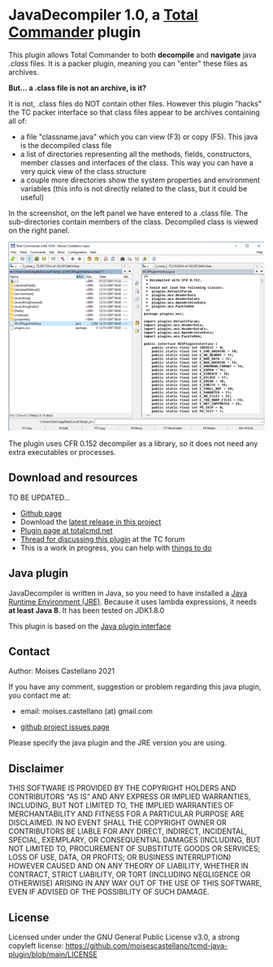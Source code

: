 JavaDecompiler 1.0, a [Total Commander](https://www.ghisler.com/) plugin
====================================

This plugin allows Total Commander to both **decompile** and **navigate** java *.class* files. It is a packer plugin, meaning you can "enter" these files as archives. 

**But... a .class file is not an archive, is it?**

It is not, .class files do NOT contain other files. However this plugin "hacks" the TC packer interface so that class files appear to be archives containing all of:
 - a file "classname.java" which you can view (F3) or copy (F5). This java is the decompiled class file 
 - a list of directories representing all the methods, fields, constructors, member classes and interfaces of the class. This way you can have a very quick view of the class structure
 - a couple more directories show the system properties and environment variables (this info is not directly related to the class, but it could be useful)
 
 In the screenshot, on the left panel we have entered to a .class file. The sub-directories contain members of the class. Decompiled class is viewed on the right panel.
 
 ![JavaDecompiler screenshot](https://github.com/moisescastellano/javadecompiler-tcplugin/raw/main/screenshots/JavaDecompiler.png)
 
The plugin uses CFR 0.152 decompiler as a library, so it does not need any extra executables or processes.

Download and resources
----------------------
TO BE UPDATED...
- [Github page](https://github.com/moisescastellano/javadecompiler-tcplugin)
- Download the [latest release in this project](https://github.com/moisescastellano/javadecompiler-tcplugin/blob/main/releases)
- [Plugin page at totalcmd.net](http://totalcmd.net/plugring/java_decompiler.html)
- [Thread for discussing this plugin](https://www.ghisler.ch/board/viewtopic.php?t=75793) at the TC forum
- This is a work in progress, you can help with [things to do](https://moisescastellano.github.io/javadecompiler-tcplugin/to-do)

Java plugin
----------------------
JavaDecompiler is written in Java, so you need to have installed a [Java Runtime Environment (JRE)](https://www.java.com/en/download/manual.jsp).
Because it uses lambda expressions, it needs **at least Java 8**. It has been tested on JDK1.8.0

This plugin is based on the [Java plugin interface](https://moisescastellano.github.io/tcmd-java-plugin)


Contact
----------------------
Author: Moises Castellano 2021

If you have any comment, suggestion or problem regarding this java plugin,
you contact me at:
 - email: moises.castellano (at) gmail.com
 
 - [github project issues page](https://github.com/moisescastellano/javadecompiler-tcplugin/issues)

Please specify the java plugin and the JRE version you are using.

Disclaimer
----------------------
THIS SOFTWARE IS PROVIDED BY THE COPYRIGHT HOLDERS AND CONTRIBUTORS “AS IS” AND ANY EXPRESS OR IMPLIED WARRANTIES, INCLUDING, BUT NOT LIMITED TO, THE IMPLIED WARRANTIES OF MERCHANTABILITY AND FITNESS FOR A PARTICULAR PURPOSE ARE DISCLAIMED. IN NO EVENT SHALL THE COPYRIGHT OWNER OR CONTRIBUTORS BE LIABLE FOR ANY DIRECT, INDIRECT, INCIDENTAL, SPECIAL, EXEMPLARY, OR CONSEQUENTIAL DAMAGES (INCLUDING, BUT NOT LIMITED TO, PROCUREMENT OF SUBSTITUTE GOODS OR SERVICES; LOSS OF USE, DATA, OR PROFITS; OR BUSINESS INTERRUPTION) HOWEVER CAUSED AND ON ANY THEORY OF LIABILITY, WHETHER IN CONTRACT, STRICT LIABILITY, OR TORT (INCLUDING NEGLIGENCE OR OTHERWISE) ARISING IN ANY WAY OUT OF THE USE OF THIS SOFTWARE, EVEN IF ADVISED OF THE POSSIBILITY OF SUCH DAMAGE.


License
----------------------
Licensed under under the GNU General Public License v3.0, a strong copyleft license:
https://github.com/moisescastellano/tcmd-java-plugin/blob/main/LICENSE




